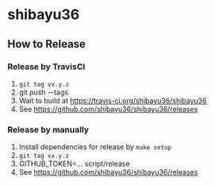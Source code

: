 # shibayu36
## How to Release

### Release by TravisCI

1. `git tag vx.y.z`
2. git push --tags
3. Wait to build at https://travis-ci.org/shibayu36/shibayu36
4. See https://github.com/shibayu36/shibayu36/releases

### Release by manually

1. Install dependencies for release by `make setup`
2. `git tag vx.y.z`
3. GITHUB_TOKEN=... script/release
4. See https://github.com/shibayu36/shibayu36/releases
